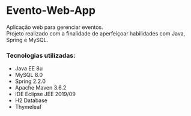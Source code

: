 # Evento-Web-App

Aplicação web para gerenciar eventos.  
Projeto realizado com a finalidade de aperfeiçoar habilidades com Java, Spring e MySQL.

### Tecnologias utilizadas:  
- Java EE 8u
- MySQL 8.0
- Spring 2.2.0
- Apache Maven 3.6.2
- IDE Eclipse JEE 2019/09
- H2 Database
- Thymeleaf

